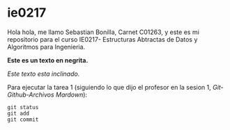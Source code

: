 # ie0217
Hola hola, me llamo Sebastian Bonilla, Carnet C01263, y este es mi repositorio para el curso IE0217- Estructuras Abtractas de Datos y Algoritmos para Ingenieria.

**Este es un texto en negrita.**

_Este texto esta inclinado._

Para ejecutar la tarea 1 (siguiendo lo que dijo el profesor en la sesion 1, _Git-Github-Archivos Mardown_):

```
git status
git add
git commit
```